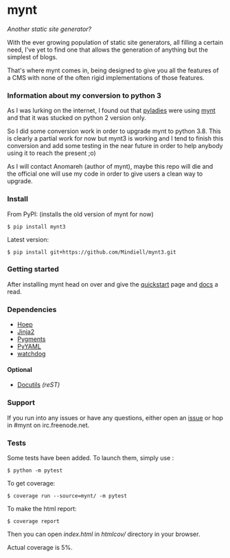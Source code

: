 # mynt

_Another static site generator?_

With the ever growing population of static site generators, all filling a certain need, I've yet to find one that allows the generation of anything but the simplest of blogs.

That's where mynt comes in, being designed to give you all the features of a CMS with none of the often rigid implementations of those features.


### Information about my conversion to python 3

As I was lurking on the internet, I found out that [pyladies][pyladies] were using [mynt][mynt] and that it was stucked on python 2 version only.

So I did some conversion work in order to upgrade mynt to python 3.8. This is clearly a partial work for now but mynt3 is working and I tend to finish this conversion and add some testing in the near future in order to help anybody using it to reach the present ;o)

As I will contact Anomareh (author of mynt), maybe this repo will die and the official one will use my code in order to give users a clean way to upgrade.


### Install

From PyPI: (installs the old version of mynt for now)

    $ pip install mynt3

Latest version:

    $ pip install git+https://github.com/Mindiell/mynt3.git


### Getting started

After installing mynt head on over and give the [quickstart][quickstart] page and [docs][docs] a read.


### Dependencies

+ [Hoep][hoep]
+ [Jinja2][jinja]
+ [Pygments][pygments]
+ [PyYAML][pyyaml]
+ [watchdog][watchdog]

#### Optional

+ [Docutils][docutils] _(reST)_


### Support

If you run into any issues or have any questions, either open an [issue][issues] or hop in #mynt on irc.freenode.net.


### Tests

Some tests have been added. To launch them, simply use :

    $ python -m pytest

To get coverage:

    $ coverage run --source=mynt/ -m pytest

To make the html report:

    $ coverage report

Then you can open *index.html* in *htmlcov/* directory in your browser.

Actual coverage is 5%.

[docs]: http://mynt.uhnomoli.com/
[docutils]: http://docutils.sourceforge.net/
[hoep]: https://github.com/Anomareh/Hoep
[issues]: https://github.com/Mindiell/mynt3/issues
[jinja]: http://jinja.pocoo.org/
[pygments]: http://pygments.org/
[pyyaml]: http://pyyaml.org/
[quickstart]: http://mynt.uhnomoli.com/docs/quickstart/
[watchdog]: http://packages.python.org/watchdog/
[pyladies]: https://pyladies.com/
[mynt]: https://github.com/Anomareh/mynt
